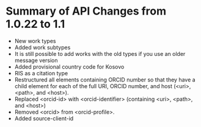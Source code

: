 # Summary of API Changes from 1.0.22 to 1.1

* New work types
* Added work subtypes
* It is still possible to add works with the old types if you use an older message version
* Added provisional country code for Kosovo
* RIS as a citation type 
* Restructured all elements containing ORCID number so that they have a child element for each of the full URI, ORCID number, and host (&lt;uri>, &lt;path>, and &lt;host>).
* Replaced &lt;orcid-id> with &lt;orcid-identifier> (containing &lt;uri>, &lt;path>, and &lt;host>) 
* Removed &lt;orcid> from &lt;orcid-profile>.
* Added source-client-id
